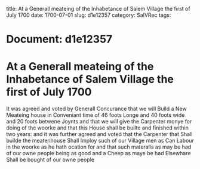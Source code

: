 title: At a Generall meateing of the Inhabetance of Salem Village the first of July 1700
date: 1700-07-01
slug: d1e12357
category: SalVRec
tags: 




# Document: d1e12357


# At a Generall meateing of the Inhabetance of Salem Village the first of July 1700 

It was agreed and voted by Generall Concurance that we will Build a New Meateing house in Conveniant time of 46 foots Longe and 40 foots wide and 20 foots betwene Joynts and that we will give the Carpenter monye for doing of the woorke and that this House shall be builte and finished within two years: and it was further agreed and voted that the Carpenter that Shall builde the meatenhouse Shall Imploy such of our Village men as Can Labour in the woorke as he hath ocation for and that such materalls as may be had of our owne people being as good and a Cheep as maye be had Elsewhare Shall be bought of our owne people
